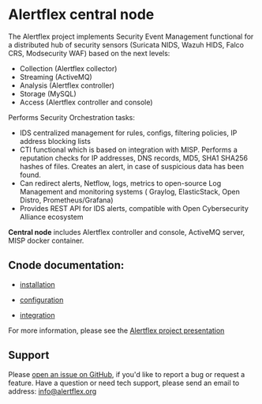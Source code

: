 # Alertflex central node

The Alertflex project implements Security Event Management functional for a distributed hub of security sensors (Suricata NIDS, Wazuh HIDS, Falco CRS, Modsecurity WAF) based on the next levels: 
* Collection (Alertflex collector)
* Streaming (ActiveMQ)
* Analysis  (Alertflex controller)
* Storage (MySQL)
* Access  (Alertflex controller and console)

Performs Security Orchestration tasks: 
* IDS centralized management for rules, configs, filtering policies, IP address blocking lists
* CTI functional which is based on integration with MISP. Performs a reputation checks for IP addresses, DNS records, MD5, SHA1 SHA256 hashes of files. Creates an alert, in case of suspicious data has been found.
* Can redirect alerts, Netflow, logs, metrics to open-source Log Management and monitoring systems ( Graylog, ElasticStack, Open Distro, Prometheus/Grafana)
* Provides REST API for IDS alerts, compatible with Open Cybersecurity Alliance ecosystem

**Central node** includes Alertflex controller and console, ActiveMQ server, MISP docker container. 

## Cnode documentation:

* [installation](https://github.com/olegzhr/cnode/blob/master/doc/install.rst)

* [configuration](https://github.com/olegzhr/cnode/blob/master/doc/config.rst)

* [integration](https://github.com/olegzhr/cnode/blob/master/doc/integration.rst)

For more information, please see the [Alertflex project presentation](https://github.com/olegzhr/cnode/blob/master/doc/alertflex.pdf)
	
## Support

Please [open an issue on GitHub](https://github.com/olegzhr/cnode/issues), if you'd like to report a bug or request a feature. 
Have a question or need tech support, please send an email to address: info@alertflex.org
